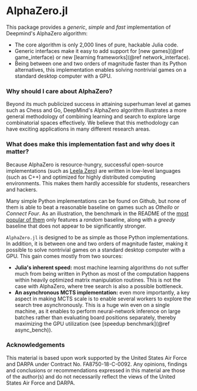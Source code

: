 # AlphaZero.jl

This package provides a _generic_, _simple_ and _fast_ implementation of
Deepmind's AlphaZero algorithm:

* The core algorithm is only 2,000 lines of pure, hackable Julia code.
* Generic interfaces make it easy to add support for
  [new games](@ref game_interface) or new
  [learning frameworks](@ref network_interface).
* Being between one and two orders of magnitude faster than its Python alternatives,
  this implementation enables solving nontrivial games on
  a standard desktop computer with a GPU.

### Why should I care about AlphaZero?

Beyond its much publicized success in attaining superhuman level at games
such as Chess and Go, DeepMind's AlphaZero algorithm illustrates a more
general methodology of combining learning and search to explore large
combinatorial spaces effectively. We believe that this methodology can
have exciting applications in many different research areas.

### What does make this implementation fast and why does it matter?

Because AlphaZero is resource-hungry, successful open-source
implementations (such as [Leela Zero](https://github.com/leela-zero/leela-zero))
are written in low-level languages (such as C++) and optimized for highly
distributed computing environments.
This makes them hardly accessible for students, researchers and hackers.

Many simple Python implementations can be found on Github, but none of them is
able to beat a reasonable baseline on games such as _Othello_ or
_Connect Four_. As an illustration, the benchmark in the README of the
[most popular of them](https://github.com/suragnair/alpha-zero-general) only
features a _random_ baseline, along with a _greedy_ baseline that
does not appear to be significantly stronger.

`AlphaZero.jl` is designed to be as simple as those Python implementations.
In addition, it is between one and two orders of magnitude faster, making it possible
to solve nontrivial games on a standard desktop computer with a GPU.
This gain comes mostly from two sources:
- **Julia's inherent speed:** most machine learning algorithms do not suffer
  much from being written in Python as most of the computation happens within
  heavily optimized matrix manipulation routines. This is not the case with
  AlphaZero, where tree search is also a possible bottleneck.
- **An asynchronous MCTS implementation:** even more importantly, a key
  aspect in making MCTS scale is to enable several workers to explore the
  search tree asynchronously. This is a huge win even on a single machine,
  as it enables to perform neural-network inference on large batches rather
  than evaluating board positions separately, thereby maximizing the GPU
  utilization (see [speedup benchmark](@ref async_bench)).

### Acknowledgements

This material is based upon work supported by the United States Air Force and
DARPA under Contract No. FA8750-18-C-0092. Any opinions, findings and
conclusions or recommendations expressed in this material are those of the
author(s) and do not necessarily reflect the views of the United States
Air Force and DARPA.
